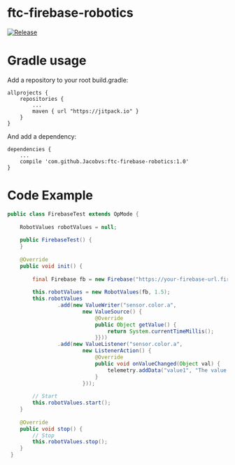# ftc-firebase-robotics

[![Release](https://jitpack.io/v/Jacobvs/ftc-firebase-robotics.svg)](https://jitpack.io/#Jacobvs/ftc-firebase-robotics)

Gradle usage
==============

Add a repository to your root build.gradle:
```
allprojects {
    repositories {
        ...
		maven { url "https://jitpack.io" }
	}
}
```

And add a dependency:
```
dependencies {
    ...
    compile 'com.github.Jacobvs:ftc-firebase-robotics:1.0'
}
```

Code Example
===============

```java
public class FirebaseTest extends OpMode {
 
    RobotValues robotValues = null;
 
    public FirebaseTest() {
    }
 
    @Override
    public void init() {
 
        final Firebase fb = new Firebase("https://your-firebase-url.firebaseio.com/");
  
        this.robotValues = new RobotValues(fb, 1.5);
        this.robotValues
                .add(new ValueWriter("sensor.color.a",
                        new ValueSource() {
                            @Override
                            public Object getValue() {
                                return System.currentTimeMillis();
                            }}))
                .add(new ValueListener("sensor.color.a",
                        new ListenerAction() {
                            @Override
                            public void onValueChanged(Object val) {
                                telemetry.addData("value1", "The value is: " + val);
                            }
                        }));
 
 		// Start 
        this.robotValues.start();
    }
 
    @Override
    public void stop() {
    	// Stop 
        this.robotValues.stop();
    }
 }
```
